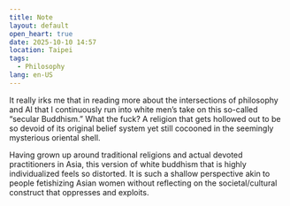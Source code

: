 ```yaml
---
title: Note
layout: default
open_heart: true
date: 2025-10-10 14:57
location: Taipei
tags: 
  - Philosophy
lang: en-US
---
```


It really irks me that in reading more about the intersections of philosophy and AI that I continuously run into white men’s take on this so-called “secular Buddhism.” What the fuck? A religion that gets hollowed out to be so devoid of its original belief system yet still cocooned in the seemingly mysterious oriental shell.

Having grown up around traditional religions and actual devoted practitioners in Asia, this version of white buddhism that is highly individualized feels so distorted. It is such a shallow perspective akin to people fetishizing Asian women without reflecting on the societal/cultural construct that oppresses and exploits.
